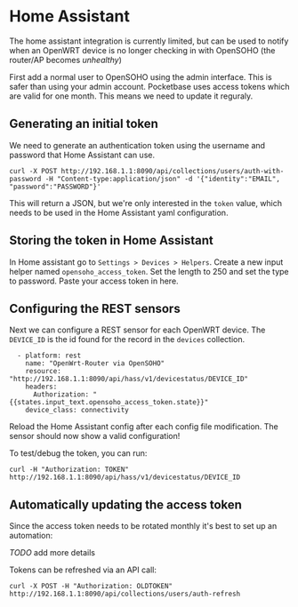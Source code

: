 # Home Assistant

The home assistant integration is currently limited, but can be used to notify when an OpenWRT device is no longer checking in with OpenSOHO (the router/AP becomes *unhealthy*)

First add a normal user to OpenSOHO using the admin interface. This is safer than using your admin account.
Pocketbase uses access tokens which are valid for one month. This means we need to update it reguraly.


## Generating an initial token
We need to generate an authentication token using the username and password that Home Assistant can use.
```
curl -X POST http://192.168.1.1:8090/api/collections/users/auth-with-password -H "Content-type:application/json" -d '{"identity":"EMAIL", "password":"PASSWORD"}'
```

This will return a JSON, but we're only interested in the `token` value, which needs to be used in the Home Assistant yaml configuration.

## Storing the token in Home Assistant
In Home assistant go to `Settings > Devices > Helpers`. Create a new input helper named `opensoho_access_token`. Set the length to 250 and set the type to password.
Paste your access token in here.

## Configuring the REST sensors

Next we can configure a REST sensor for each OpenWRT device.
The `DEVICE_ID` is the id found for the record in the `devices` collection.

```
  - platform: rest
    name: "OpenWrt-Router via OpenSOHO"
    resource: "http://192.168.1.1:8090/api/hass/v1/devicestatus/DEVICE_ID"
    headers:
      Authorization: "{{states.input_text.opensoho_access_token.state}}"
    device_class: connectivity
```

Reload the Home Assistant config after each config file modification. The sensor should now show a valid configuration!

To test/debug the token, you can run:
```
curl -H "Authorization: TOKEN" http://192.168.1.1:8090/api/hass/v1/devicestatus/DEVICE_ID
```

## Automatically updating the access token
Since the access token needs to be rotated monthly it's best to set up an automation:


*TODO* add more details

Tokens can be refreshed via an API call:

```
curl -X POST -H "Authorization: OLDTOKEN" http://192.168.1.1:8090/api/collections/users/auth-refresh
```
